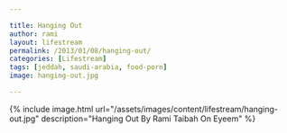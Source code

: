 ```yaml
---

title: Hanging Out
author: rami
layout: lifestream 
permalink: /2013/01/08/hanging-out/
categories: [Lifestream]
tags: [jeddah, saudi-arabia, food-porn] 
image: hanging-out.jpg

---
```


{% include image.html url="/assets/images/content/lifestream/hanging-out.jpg" description="Hanging Out By Rami Taibah On Eyeem" %}
